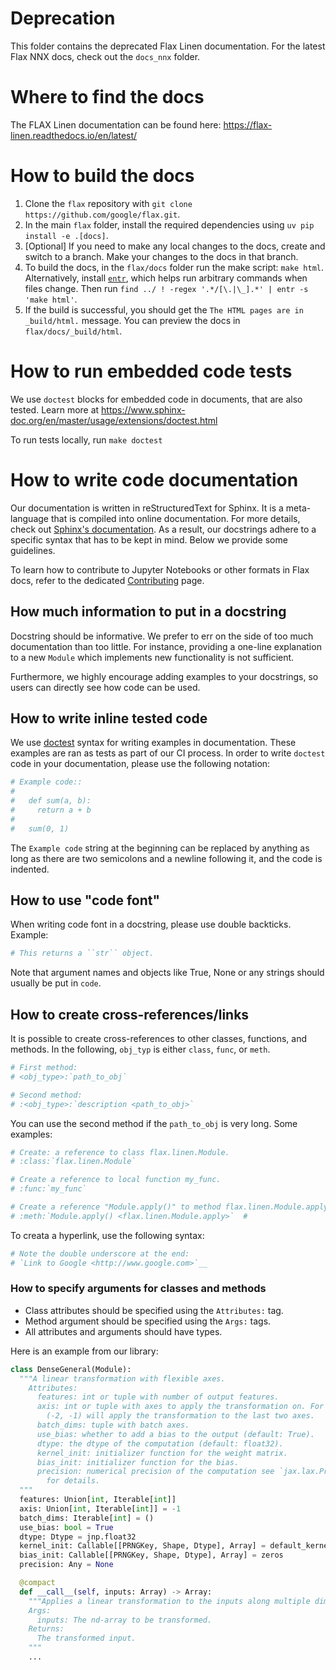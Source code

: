 # Deprecation

This folder contains the deprecated Flax Linen documentation. For the latest Flax NNX docs, check out the `docs_nnx` folder.

# Where to find the docs

The FLAX Linen documentation can be found here: https://flax-linen.readthedocs.io/en/latest/

# How to build the docs

1. Clone the `flax` repository with `git clone https://github.com/google/flax.git`.
1. In the main `flax` folder, install the required dependencies using `uv pip install -e .[docs]`.
1. [Optional] If you need to make any local changes to the docs, create and switch to a branch. Make your changes to the docs in that branch.
1. To build the docs, in the `flax/docs` folder run the make script: `make html`. Alternatively, install [`entr`](https://github.com/eradman/entr/), which helps run arbitrary commands when files change. Then run `find ../ ! -regex '.*/[\.|\_].*' | entr -s 'make html'`.
1. If the build is successful, you should get the `The HTML pages are in _build/html.` message. You can preview the docs in `flax/docs/_build/html`.

# How to run embedded code tests

We use `doctest` blocks for embedded code in documents, that are also
tested. Learn more at https://www.sphinx-doc.org/en/master/usage/extensions/doctest.html

To run tests locally, run `make doctest`

# How to write code documentation

Our documentation is written in reStructuredText for Sphinx. It is a
meta-language that is compiled into online documentation. For more details, 
check out
[Sphinx's documentation](https://www.sphinx-doc.org/en/master/usage/restructuredtext/index.html).
As a result, our docstrings adhere to a specific syntax that has to be kept in
mind. Below we provide some guidelines.

To learn how to contribute to Jupyter Notebooks or other formats in Flax docs,
refer to the dedicated
[Contributing](https://flax.readthedocs.io/en/latest/contributing.html) page.

## How much information to put in a docstring

Docstring should be informative. We prefer to err on the side of too much
documentation than too little. For instance, providing a one-line explanation
to a new `Module` which implements new functionality is not sufficient.

Furthermore, we highly encourage adding examples to your docstrings, so users
can directly see how code can be used.

## How to write inline tested code

We use [doctest](https://docs.python.org/3/library/doctest.html) syntax for
writing examples in documentation. These examples are ran as tests as part of
our CI process. In order to write `doctest` code in your documentation, please
use the following notation:

```bash
# Example code::
#
#   def sum(a, b):
#     return a + b
#
#   sum(0, 1)
```

The `Example code` string at the beginning can be replaced by anything as long
as there are two semicolons and a newline following it, and the code is
indented.

## How to use "code font"

When writing code font in a docstring, please use double backticks. Example:

```bash
# This returns a ``str`` object.
```

Note that argument names and objects like True, None or any strings should
usually be put in `code`.

## How to create cross-references/links

It is possible to create cross-references to other classes, functions, and
methods. In the following, `obj_typ` is either `class`, `func`, or `meth`.

```bash
# First method:
# <obj_type>:`path_to_obj`

# Second method:
# :<obj_type>:`description <path_to_obj>`
```

You can use the second method if the `path_to_obj` is very long. Some examples:

```bash
# Create: a reference to class flax.linen.Module.
# :class:`flax.linen.Module`

# Create a reference to local function my_func.
# :func:`my_func`

# Create a reference "Module.apply()" to method flax.linen.Module.apply.
# :meth:`Module.apply() <flax.linen.Module.apply>`  #
```

To creata a hyperlink, use the following syntax:
```bash
# Note the double underscore at the end:
# `Link to Google <http://www.google.com>`__
```

### How to specify arguments for classes and methods

*  Class attributes should be specified using the `Attributes:` tag.
*  Method argument should be specified using the `Args:` tags.
*  All attributes and arguments should have types.

Here is an example from our library:

```python
class DenseGeneral(Module):
  """A linear transformation with flexible axes.
    Attributes:
      features: int or tuple with number of output features.
      axis: int or tuple with axes to apply the transformation on. For instance,
        (-2, -1) will apply the transformation to the last two axes.
      batch_dims: tuple with batch axes.
      use_bias: whether to add a bias to the output (default: True).
      dtype: the dtype of the computation (default: float32).
      kernel_init: initializer function for the weight matrix.
      bias_init: initializer function for the bias.
      precision: numerical precision of the computation see `jax.lax.Precision`
        for details.
  """
  features: Union[int, Iterable[int]]
  axis: Union[int, Iterable[int]] = -1
  batch_dims: Iterable[int] = ()
  use_bias: bool = True
  dtype: Dtype = jnp.float32
  kernel_init: Callable[[PRNGKey, Shape, Dtype], Array] = default_kernel_init
  bias_init: Callable[[PRNGKey, Shape, Dtype], Array] = zeros
  precision: Any = None

  @compact
  def __call__(self, inputs: Array) -> Array:
    """Applies a linear transformation to the inputs along multiple dimensions.
    Args:
      inputs: The nd-array to be transformed.
    Returns:
      The transformed input.
    """
    ...
```